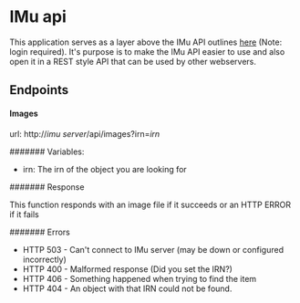 # IMu api

This application serves as a layer above the IMu API outlines [here](https://emu.kesoftware.com/support/downloads/imu) (Note: login required).  It's purpose is to make the IMu API easier to use and also open it in a REST style API that can be used by other webservers.

## Endpoints

#### Images

url: http://*imu server*/api/images?irn=*irn*

####### Variables:

* irn: The irn of the object you are looking for

####### Response

This function responds with an image file if it succeeds or an HTTP ERROR if it fails

####### Errors

* HTTP 503 - Can't connect to IMu server (may be down or configured incorrectly)
* HTTP 400 - Malformed response (Did you set the IRN?)
* HTTP 406 - Something happened when trying to find the item
* HTTP 404 - An object with that IRN could not be found.

